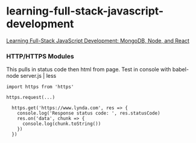 # learning-full-stack-javascript-development
[Learning Full-Stack JavaScript Development: MongoDB, Node, and React](https://www.linkedin.com/learning/learning-full-stack-javascript-development-mongodb-node-and-react/modern-javascript)

### HTTP/HTTPS Modules
This pulls in status code then html from page.
Test in console with
babel-node server.js | less
```
import https from 'https'

https.request(...)

  https.get('https://www.lynda.com', res => {
    console.log('Response status code: ', res.statusCode)
    res.on('data', chunk => {
      console.log(chunk.toString())
    })
  })

```
